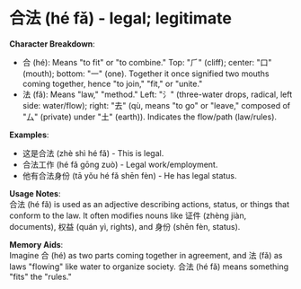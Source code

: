 # **合法 (hé fǎ) - legal; legitimate**

**Character Breakdown**:  
- 合 (hé): Means "to fit" or "to combine." Top: "⺁" (cliff); center: "口" (mouth); bottom: "一" (one). Together it once signified two mouths coming together, hence "to join," "fit," or "unite."  
- 法 (fǎ): Means "law," "method." Left: "氵" (three-water drops, radical, left side: water/flow); right: "去" (qù, means "to go" or "leave," composed of "厶" (private) under "土" (earth)). Indicates the flow/path (law/rules).

**Examples**:  
- 这是合法 (zhè shì hé fǎ) - This is legal.  
- 合法工作 (hé fǎ gōng zuò) - Legal work/employment.  
- 他有合法身份 (tā yǒu hé fǎ shēn fèn) - He has legal status.

**Usage Notes**:  
合法 (hé fǎ) is used as an adjective describing actions, status, or things that conform to the law. It often modifies nouns like 证件 (zhèng jiàn, documents), 权益 (quán yì, rights), and 身份 (shēn fèn, status).

**Memory Aids**:  
Imagine 合 (hé) as two parts coming together in agreement, and 法 (fǎ) as laws "flowing" like water to organize society. 合法 (hé fǎ) means something "fits" the "rules."